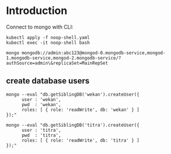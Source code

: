 # Introduction

Connect to mongo with CLI:

    kubectl apply -f noop-shell.yaml
    kubectl exec -it noop-shell bash

    mongo mongodb://admin:abc123@mongod-0.mongodb-service,mongod-1.mongodb-service,mongod-2.mongodb-service/?authSource=admin\&replicaSet=MainRepSet


## create database users


    mongo --eval "db.getSiblingDB('wekan').createUser({
          user : 'wekan',
          pwd  : 'wekan',
          roles: [ { role: 'readWrite', db: 'wekan' } ]
    });"

    mongo --eval "db.getSiblingDB('titra').createUser({
          user : 'titra',
          pwd  : 'titra',
          roles: [ { role: 'readWrite', db: 'titra' } ]
    });"

